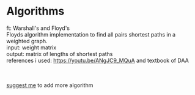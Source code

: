 # Algorithms
ft: Warshall's and Floyd's
<br>
 Floyds algorithm implementation to find all pairs shortest paths in a weighted graph.
<br/>
input: weight matrix
<br/>
output: matrix of lengths of shortest paths
<br/>
references i used: https://youtu.be/ANgJC9_MQuA and textbook of DAA

<br><br>
<a href="mailto:rjibalaji@gmail.com">suggest me</a> to add more algorithm 
